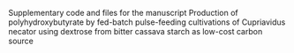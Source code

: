 Supplementary code and files for the manuscript Production of polyhydroxybutyrate by fed-batch pulse-feeding cultivations of Cupriavidus necator using dextrose from bitter cassava starch as low-cost carbon source
